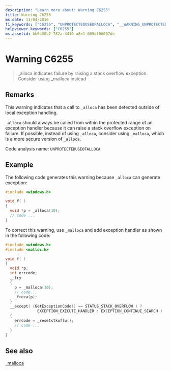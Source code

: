 ```yaml
---
description: "Learn more about: Warning C6255"
title: Warning C6255
ms.date: 11/04/2016
f1_keywords: ["C6255", "UNPROTECTEDUSEOFALLOCA", "__WARNING_UNPROTECTEDUSEOFALLOCA"]
helpviewer_keywords: ["C6255"]
ms.assetid: bb6430b2-782a-4410-a8e1-609df06007de
---
```

# Warning C6255

> _alloca indicates failure by raising a stack overflow exception. Consider using _malloca instead

## Remarks

This warning indicates that a call to `_alloca` has been detected outside of local exception handling.

`_alloca` should always be called from within the protected range of an exception handler because it can raise a stack overflow exception on failure. If possible, instead of using `_alloca`, consider using `_malloca`, which is a more secure version of `_alloca`.

Code analysis name: `UNPROTECTEDUSEOFALLOCA`

## Example

The following code generates this warning because `_alloca` can generate exception:

```cpp
#include <windows.h>

void f( )
{
  void *p = _alloca(10);
  // code ...
}
```

To correct this warning, use `_malloca` and add exception handler as shown in the following code:

```cpp
#include <windows.h>
#include <malloc.h>

void f( )
{
  void *p;
  int errcode;
  __try
  {
    p = _malloca(10);
    // code...
    _freea(p);
  }
  __except( (GetExceptionCode() == STATUS_STACK_OVERFLOW ) ?
              EXCEPTION_EXECUTE_HANDLER : EXCEPTION_CONTINUE_SEARCH )
  {
    errcode = _resetstkoflw();
    // code ...
  }
}
```

## See also

[_malloca](../c-runtime-library/reference/malloca.md)
